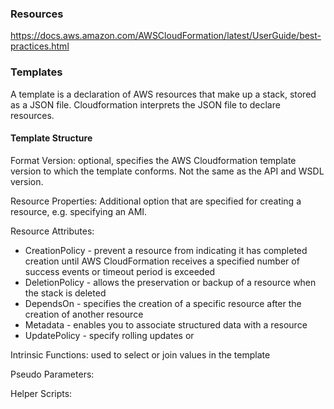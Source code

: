 ### Resources

https://docs.aws.amazon.com/AWSCloudFormation/latest/UserGuide/best-practices.html

### Templates

A template is a declaration of AWS resources that make up a stack, stored as a JSON file. Cloudformation interprets the JSON file to declare resources.

#### Template Structure

Format Version: optional, specifies the AWS Cloudformation template version to which the template conforms. Not the same as the API and WSDL version.

Resource Properties:
Additional option that are specified for creating a resource, e.g. specifying an AMI.

Resource Attributes:
- CreationPolicy - prevent a resource from indicating it has completed creation until AWS CloudFormation receives a specified number of success events or timeout period is exceeded
- DeletionPolicy - allows the preservation or backup of a resource when the stack is deleted
- DependsOn - specifies the creation of a specific resource after the creation of another resource
- Metadata - enables you to associate structured data with a resource
- UpdatePolicy - specify rolling updates or 

Intrinsic Functions: used to select or join values in the template

Pseudo Parameters: 

Helper Scripts: 

